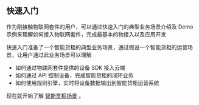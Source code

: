 ## 快速入门
 
作为刚接触物联网套件的用户，可以通过快速入门的典型业务场景介绍及 Demo 示例来理解如何接入物联网套件，完成最基本的物接入以及应用开发

快速入门准备了一个智能货柜的典型业务场景，通过假设一个智能货柜的运营场景，让用户通过此业务场景可以理解
- 如何通过物联网套件提供的设备 SDK 接入云端
- 如何通过 API 控制设备，完成智能货柜的闭环业务
- 如何使用规则引擎，实时将设备数据输出到智能货柜运营系统

现在就开始了解 [智能货柜场景](https://cloud.tencent.com/document/product/568/17335) 。